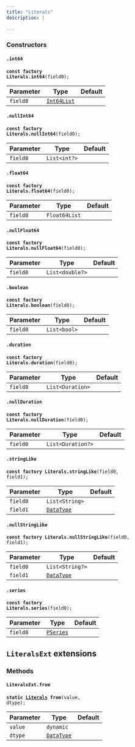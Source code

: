 ```yaml
---
title: "Literals"
description: |
  
---
```



### Constructors
#### `.int64`
<code><strong>const factory Literals.int64</strong>(field0);</code>


Parameter|Type|Default|
-|-|-|
`field0`|<code>[Int64List]</code>||
#### `.nullInt64`
<code><strong>const factory Literals.nullInt64</strong>(field0);</code>


Parameter|Type|Default|
-|-|-|
`field0`|<code>List\<int?></code>||
#### `.float64`
<code><strong>const factory Literals.float64</strong>(field0);</code>


Parameter|Type|Default|
-|-|-|
`field0`|<code>Float64List</code>||
#### `.nullFloat64`
<code><strong>const factory Literals.nullFloat64</strong>(field0);</code>


Parameter|Type|Default|
-|-|-|
`field0`|<code>List\<double?></code>||
#### `.boolean`
<code><strong>const factory Literals.boolean</strong>(field0);</code>


Parameter|Type|Default|
-|-|-|
`field0`|<code>List\<bool></code>||
#### `.duration`
<code><strong>const factory Literals.duration</strong>(field0);</code>


Parameter|Type|Default|
-|-|-|
`field0`|<code>List\<Duration></code>||
#### `.nullDuration`
<code><strong>const factory Literals.nullDuration</strong>(field0);</code>


Parameter|Type|Default|
-|-|-|
`field0`|<code>List\<Duration?></code>||
#### `.stringLike`
<code><strong>const factory Literals.stringLike</strong>(field0, field1);</code>


Parameter|Type|Default|
-|-|-|
`field0`|<code>List\<String></code>||
`field1`|<code>[DataType]</code>||
#### `.nullStringLike`
<code><strong>const factory Literals.nullStringLike</strong>(field0, field1);</code>


Parameter|Type|Default|
-|-|-|
`field0`|<code>List\<String?></code>||
`field1`|<code>[DataType]</code>||
#### `.series`
<code><strong>const factory Literals.series</strong>(field0);</code>


Parameter|Type|Default|
-|-|-|
`field0`|<code>[PSeries]</code>||

## `LiteralsExt` extensions
### Methods
#### `LiteralsExt.from`
<code><strong>static [Literals] from</strong>(value, dtype);</code>


Parameter|Type|Default|
-|-|-|
`value`|<code>dynamic</code>||
`dtype`|<code>[DataType]</code>||

[Int64List]: /reference/classes/int64list
[DataType]: /reference/classes/datatype
[PSeries]: /reference/classes/pseries
[Literals]: /reference/classes/literals
[dynamic]: #